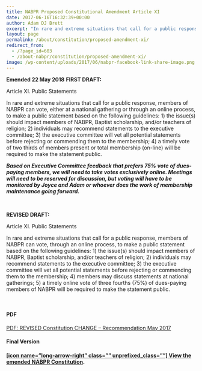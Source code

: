 ```yaml
---
title: NABPR Proposed Constitutional Amendment Article XI
date: 2017-06-16T16:32:39+00:00
author: Adam DJ Brett
excerpt: "In rare and extreme situations that call for a public response, members of NABPR can vote, either at a national gathering or through an online process, to make a public statement based on the following guidelines"
layout: page
permalink: /about/constitution/proposed-amendment-xi/
redirect_from:
  - /?page_id=603
  - /about-nabpr/constitution/proposed-amendment-xi/
image: /wp-content/uploads/2017/06/nabpr-facebook-link-share-image.png
---
```

**Emended 22 May 2018**
**FIRST DRAFT:**

Article XI. Public Statements

In rare and extreme situations that call for a public response, members of NABPR can vote, either at a national gathering or through an online process, to make a public statement based on the following guidelines: 1) the issue(s) should impact members of NABPR, Baptist scholarship, and/or teachers of religion; 2) individuals may recommend statements to the executive committee; 3) the executive committee will vet all potential statements before rejecting or commending them to the membership; 4) a timely vote of two thirds of members present or total membership (on-line) will be required to make the statement public.

**_Based on Executive Committee feedback that prefers 75% vote of dues-paying members, we will need to take votes exclusively online. Meetings will need to be reserved for discussion, but voting will have to be monitored by Joyce and Adam or whoever does the work of membership maintenance going forward._**

&nbsp;

**REVISED DRAFT:**

Article XI. Public Statements

In rare and extreme situations that call for a public response, members of NABPR can vote, through an online process, to make a public statement based on the following guidelines: 1) the issue(s) should impact members of NABPR, Baptist scholarship, and/or teachers of religion; 2) individuals may recommend statements to the executive committee; 3) the executive committee will vet all potential statements before rejecting or commending them to the membership; 4) members may discuss statements at national gatherings; 5) a timely online vote of three fourths (75%) of dues-paying members of NABPR will be required to make the statement public.

&nbsp;

#### PDF

[PDF: REVISED Constitution CHANGE &#8211; Recommendation May 2017](https://nabpr.org/wp-content/uploads/2017/06/REVISED-Constitution-CHANGE-recommendation-May-2017.pdf)

#### Final Version

#### [[icon name=&#8221;long-arrow-right&#8221; class=&#8221;&#8221; unprefixed_class=&#8221;&#8221;] View the emended NABPR Constitution](https://nabpr.org/about-nabpr/constitution/).
